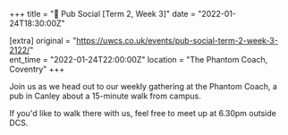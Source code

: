 +++
title = "🍔 Pub Social [Term 2, Week 3]"
date = "2022-01-24T18:30:00Z"

[extra]
original = "https://uwcs.co.uk/events/pub-social-term-2-week-3-2122/"    
ent_time = "2022-01-24T22:00:00Z"
location = "The Phantom Coach, Coventry"
+++

Join us as we head out to our weekly gathering at the Phantom Coach, a pub in Canley about a 15-minute walk from campus.

If you'd like to walk there with us, feel free to meet up at 6.30pm outside DCS.

